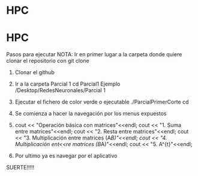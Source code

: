 # HPC
# HPC

Pasos para ejecutar 
NOTA: Ir en primer lugar a la carpeta donde quiere clonar el repositorio con git clone
1. Clonar el github
2. Ir a la carpeta Parcial 1 cd Parcial1
Ejemplo   /Desktop/RedesNeuronales/Parcial 1 
3. Ejecutar el fichero de color verde o ejecutable ./ParcialPrimerCorte
cd
4. Se comienza a hacer la navegación por los menus expuestos
5. cout << "Operación básica con matrices"<<endl;
                cout << "1. Suma entre matrices"<<endl;
                cout << "2. Resta entre matrices"<<endl;
                cout << "3. Multiplicación entre matrices (A*B)"<<endl;
                cout << "4. Multiplicación ent<<re matrices (B*A)"<<endl;
                cout << "5.  A^{t}"<<endl;
                
6. Por ultimo ya es navegar por el aplicativo


SUERTE!!!!!

